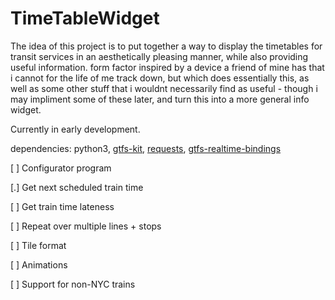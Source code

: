 # TimeTableWidget

The idea of this project is to put together a way to display the timetables for transit services in an aesthetically pleasing manner, while also providing useful information. form factor inspired by a device a friend of mine has that i cannot for the life of me track down, but which does essentially this, as well as some other stuff that i wouldnt necessarily find as useful - though i may impliment some of these later, and turn this into a more general info widget. 

Currently in early development. 

dependencies: python3, [gtfs-kit](https://pypi.org/project/gtfs-kit/), [requests](https://pypi.org/project/requests/), [gtfs-realtime-bindings](https://pypi.org/project/gtfs-realtime-bindings/)



[ ] Configurator program

[.] Get next scheduled train time

[ ] Get train time lateness

[ ] Repeat over multiple lines + stops

[ ] Tile format

[ ] Animations

[ ] Support for non-NYC trains
